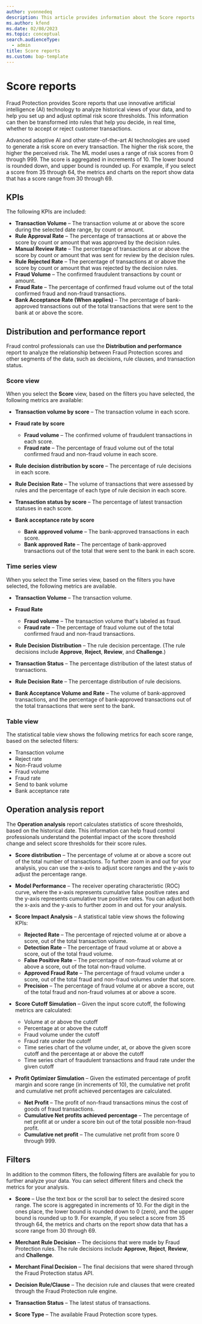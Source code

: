 ```yaml
---
author: yvonnedeq
description: This article provides information about the Score reports of Dynamics 365 Fraud Protection.
ms.author: kfend
ms.date: 02/08/2023
ms.topic: conceptual
search.audienceType:
  - admin
title: Score reports
ms.custom: bap-template
---
```


# Score reports

Fraud Protection provides Score reports that use innovative artificial intelligence (AI) technology to analyze historical views of your data, and to help you set up and adjust optimal risk score thresholds. This information can then be transformed into rules that help you decide, in real time, whether to accept or reject customer transactions.

Advanced adaptive AI and other state-of-the-art AI technologies are used to generate a risk score on every transaction. The higher the risk score, the higher the perceived risk. The ML model uses a range of risk scores from 0 through 999. The score is aggregated in increments of 10. The lower bound is rounded down, and upper bound is rounded up. For example, if you select a score from 35 through 64, the metrics and charts on the report show data that has a score range from 30 through 69.

## KPIs
The following KPIs are included:

- **Transaction Volume** – The transaction volume at or above the score during the selected date range, by count or amount.
- **Rule Approval Rate** – The percentage of transactions at or above the score by count or amount that was approved by the decision rules.
- **Manual Review Rate** – The percentage of transactions at or above the score by count or amount that was sent for review by the decision rules.
- **Rule Rejected Rate** – The percentage of transactions at or above the score by count or amount that was rejected by the decision rules.
- **Fraud Volume** – The confirmed fraudulent transactions by count or amount.
- **Fraud Rate** – The percentage of confirmed fraud volume out of the total confirmed fraud and non-fraud transactions.
- **Bank Acceptance Rate (When applies)** – The percentage of bank-approved transactions out of the total transactions that were sent to the bank at or above the score.

## Distribution and performance report
Fraud control professionals can use the **Distribution and performance** report to analyze the relationship between Fraud Protection scores and other segments of the data, such as decisions, rule clauses, and transaction status.

### Score view
When you select the **Score** view, based on the filters you have selected, the following metrics are available:

- **Transaction volume by score** – The transaction volume in each score.
- **Fraud rate by score**

    - **Fraud volume** – The confirmed volume of fraudulent transactions in each score.
    - **Fraud rate** – The percentage of fraud volume out of the total confirmed fraud and non-fraud volume in each score.

- **Rule decision distribution by score** – The percentage of rule decisions in each score.
- **Rule Decision Rate** – The volume of transactions that were assessed by rules and the percentage of each type of rule decision in each score.
- **Transaction status by score** – The percentage of latest transaction statuses in each score.
- **Bank acceptance rate by score**

    - **Bank approved volume** – The bank-approved transactions in each score.
    - **Bank approved Rate** – The percentage of bank-approved transactions out of the total that were sent to the bank in each score.

### Time series view
When you select the Time series view, based on the filters you have selected, the following metrics are available.

- **Transaction Volume** – The transaction volume.
- **Fraud Rate**

    - **Fraud volume** – The transaction volume that's labeled as fraud.
    - **Fraud rate** – The percentage of fraud volume out of the total confirmed fraud and non-fraud transactions.

- **Rule Decision Distribution** – The rule decision percentage. (The rule decisions include **Approve**, **Reject**, **Review**, and **Challenge**.)
- **Transaction Status** – The percentage distribution of the latest status of transactions.
- **Rule Decision Rate** – The percentage distribution of rule decisions.
- **Bank Acceptance Volume and Rate** – The volume of bank-approved transactions, and the percentage of bank-approved transactions out of the total transactions that were sent to the bank.

### Table view
The statistical table view shows the following metrics for each score range, based on the selected filters:

- Transaction volume
- Reject rate
- Non-Fraud volume
- Fraud volume
- Fraud rate
- Send to bank volume
- Bank acceptance rate

## Operation analysis report
The **Operation analysis** report calculates statistics of score thresholds, based on the historical date. This information can help fraud control professionals understand the potential impact of the score threshold change and select score thresholds for their score rules.

- **Score distribution** – The percentage of volume at or above a score out of the total number of transactions. To further zoom in and out for your analysis, you can use the x-axis to adjust score ranges and the y-axis to adjust the percentage range.
- **Model Performance** – The receiver operating characteristic (ROC) curve, where the x-axis represents cumulative false positive rates and the y-axis represents cumulative true positive rates. You can adjust both the x-axis and the y-axis to further zoom in and out for your analysis.
- **Score Impact Analysis** – A statistical table view shows the following KPIs:

    - **Rejected Rate** – The percentage of rejected volume at or above a score, out of the total transaction volume.
    - **Detection Rate** – The percentage of fraud volume at or above a score, out of the total fraud volume.
    - **False Positive Rate** – The percentage of non-fraud volume at or above a score, out of the total non-fraud volume.
    - **Approved Fraud Rate** – The percentage of fraud volume under a score, out of the total fraud and non-fraud volumes under that score.
    - **Precision** – The percentage of fraud volume at or above a score, out of the total fraud and non-fraud volumes at or above a score.

- **Score Cutoff Simulation** – Given the input score cutoff, the following metrics are calculated:

    - Volume at or above the cutoff
    - Percentage at or above the cutoff
    - Fraud volume under the cutoff
    - Fraud rate under the cutoff
    - Time series chart of the volume under, at, or above the given score cutoff and the percentage at or above the cutoff
    - Time series chart of fraudulent transactions and fraud rate under the given cutoff

- **Profit Optimizer Simulation** – Given the estimated percentage of profit margin and score range (in increments of 10), the cumulative net profit and cumulative net profit achieved percentages are calculated.

    - **Net Profit** – The profit of non-fraud transactions minus the cost of goods of fraud transactions.
    - **Cumulative Net profits achieved percentage** – The percentage of net profit at or under a score bin out of the total possible non-fraud profit.
    - **Cumulative net profit** – The cumulative net profit from score 0 through 999.

## Filters
In addition to the common filters, the following filters are available for you to further analyze your data. You can select different filters and check the metrics for your analysis.

- **Score** – Use the text box or the scroll bar to select the desired score range. The score is aggregated in increments of 10. For the digit in the ones place, the lower bound is rounded down to 0 (zero), and the upper bound is rounded up to 9. For example, if you select a score from 35 through 64, the metrics and charts on the report show data that has a score range from 30 through 69.
- **Merchant Rule Decision** – The decisions that were made by Fraud Protection rules. The rule decisions include **Approve**, **Reject**, **Review**, and **Challenge**.
- **Merchant Final Decision** – The final decisions that were shared through the Fraud Protection status API.
- **Decision Rule/Clause** – The decision rule and clauses that were created through the Fraud Protection rule engine.
- **Transaction Status** – The latest status of transactions.

- **Score Type** – The available Fraud Protection score types.
